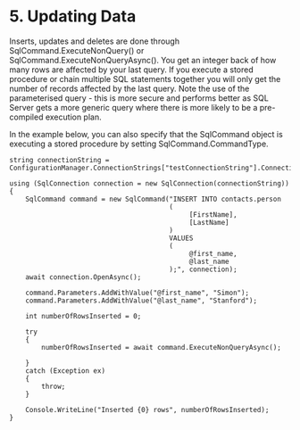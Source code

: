 # 5\. Updating Data

Inserts, updates and deletes are done through SqlCommand.ExecuteNonQuery() or SqlCommand.ExecuteNonQueryAsync(). You get an integer back of how many rows are affected by your last query. If you execute a stored procedure or chain multiple SQL statements together you will only get the number of records affected by the last query. Note the use of the parameterised query - this is more secure and performs better as SQL Server gets a more generic query where there is more likely to be a pre-compiled execution plan.  

In the example below, you can also specify that the SqlCommand object is executing a stored procedure by setting SqlCommand.CommandType.

    string connectionString = ConfigurationManager.ConnectionStrings["testConnectionString"].ConnectionString;
    
    using (SqlConnection connection = new SqlConnection(connectionString))
    {
        SqlCommand command = new SqlCommand("INSERT INTO contacts.person
                                            (
                                                 [FirstName],
                                                 [LastName]
                                            )
                                            VALUES
                                            (
                                                 @first_name,
                                                 @last_name
                                            );", connection);
        await connection.OpenAsync();
    
        command.Parameters.AddWithValue("@first_name", "Simon");
        command.Parameters.AddWithValue("@last_name", "Stanford");
    
        int numberOfRowsInserted = 0;
    
        try
        {
            numberOfRowsInserted = await command.ExecuteNonQueryAsync();
    
        }
        catch (Exception ex)
        {
            throw;
        }
    
        Console.WriteLine("Inserted {0} rows", numberOfRowsInserted);
    }

<!--stackedit_data:
eyJoaXN0b3J5IjpbMjM2MTE2OTIwLC0xMTg0NDM3NTk4XX0=
-->